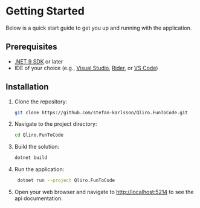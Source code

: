 # Getting Started

Below is a quick start guide to get you up and running with the application.

## Prerequisites

- [.NET 9 SDK](https://dotnet.microsoft.com/download/dotnet/9.0) or later
- IDE of your choice (e.g., [Visual Studio](https://visualstudio.microsoft.com/), [Rider](https://www.jetbrains.com/rider/), or [VS Code](https://code.visualstudio.com/))

## Installation

1. Clone the repository:
   ```bash
   git clone https://github.com/stefan-karlsson/Qliro.FunToCode.git
   ```

2. Navigate to the project directory:
   ```bash
   cd Qliro.FunToCode
   ```
3. Build the solution:
   ```bash
   dotnet build
   ```
4. Run the application:
   ```bash
    dotnet run --project Qliro.FunToCode
    ```
5. Open your web browser and navigate to [http://localhost:5214](http://localhost:5214) to see the api documentation.
